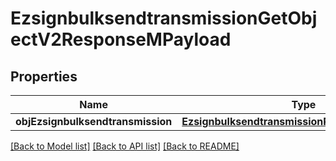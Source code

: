 # EzsignbulksendtransmissionGetObjectV2ResponseMPayload

## Properties
Name | Type | Description | Notes
------------ | ------------- | ------------- | -------------
**objEzsignbulksendtransmission** | [**EzsignbulksendtransmissionResponseCompound**](EzsignbulksendtransmissionResponseCompound.md) |  | 

[[Back to Model list]](../README.md#documentation-for-models) [[Back to API list]](../README.md#documentation-for-api-endpoints) [[Back to README]](../README.md)


